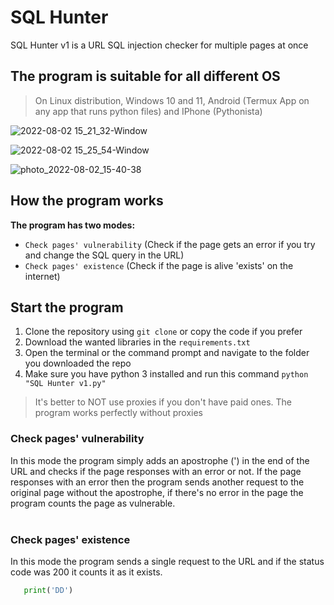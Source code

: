 # SQL Hunter
SQL Hunter v1 is a URL SQL injection checker for multiple pages at once

<h2> The program is suitable for all different OS</h2>

> On Linux distribution, Windows 10 and 11, Android (Termux App on any app that runs python files) and IPhone (Pythonista)

![2022-08-02 15_21_32-Window](https://user-images.githubusercontent.com/58238467/182385361-f9326062-0ded-4bd9-9b23-a4905b5b4f7c.png)

![2022-08-02 15_25_54-Window](https://user-images.githubusercontent.com/58238467/182386333-bbb86799-f8a7-4115-8759-4e0bf304e753.png)

![photo_2022-08-02_15-40-38](https://user-images.githubusercontent.com/58238467/182389347-69c5795f-566b-4c58-83d8-e1bd3da047c2.jpg)

<h2> How the program works</h2>

**The program has two modes:**


- `Check pages' vulnerability` (Check if the page gets an error if you try and change the SQL query in the URL)
- `Check pages' existence`     (Check if the page is alive 'exists' on the internet)


## Start the program
1. Clone the repository using `git clone` or copy the code if you prefer
2. Download the wanted libraries in the `requirements.txt`
3. Open the terminal or the command prompt and navigate to the folder you downloaded the repo
4. Make sure you have python 3 installed and run this command `python "SQL Hunter v1.py"`
> It's better to NOT use proxies if you don't have paid ones. The program works perfectly without proxies

<h3> Check pages' vulnerability </h3>
In this mode the program simply adds an apostrophe (') in the end of the URL and checks if the page responses with an error or not. If the page responses with an error then the program sends another request to the original page without the apostrophe, if there's no error in the page the program counts the page as vulnerable.
<br>
<br>
<h3> Check pages' existence </h3>
In this mode the program sends a single request to the URL and if the status code was 200 it counts it as it exists.
<br>

```python
   print('DD')
```
